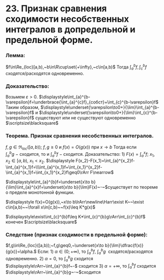 # 23. Признак сравнения сходимости несобственных интегралов в допредельной и предельной форме.

### Лемма:
$f\in\Re_{loc}[a,b),~b\in\R\cup\set{+\infty},~c\in[a,b)$
Тогда $\displaystyle\int_{a}^{b}f,\int_{c}^{b}f$ сходятся/расходятся одновременно.

### Доказательство:
Возьмем $\varepsilon>0$.
$\displaystyle\int_{a}^{b-\varepsilon}f=\underbrace{\int_{a}^{c}f}_{собст}+\int_{c}^{b-\varepsilon}f$
Таким образом, $\displaystyle\underset{\varepsilon\to0+}{\lim}\int_{a}^{b-\varepsilon}f$ и $\displaystyle\underset{\varepsilon\to0+}{\lim}\int_{c}^{b-\varepsilon}f$
существуют или не существуют одновременно  $\scriptsize\blacksquare$

### Теорема. Признак сравнения несобственных интегралов.
$f,g\in\Re_{loc}([a,b));~f,g\geq0$ и $f(x)=O(g(x))$ при $x\to b$
Тогда если $\displaystyle\int_{a}^{b}g~-~$сходится, то и $\displaystyle\int_{a}^{b}f~-~$сходится.
Доказательство:
$\displaystyle1)~F(x)=\int_{a}^{x}f;~x_1,x_2\in[a,b),~x_1<x_2$.
$\displaystyle F(x_2)-F(x_1)=\int_{a}^{x_2}f-\int_{a}^{x_1}f=\\\int_{a}^{x_1}f+\int_{x_1}^{x_2}f-\int_{a}^{x_1}f=\int_{x_1}^{x_2}f\geq0\rArr F\nearrow$

$\displaystyle\int_{a}^{b}f=\underset{x\to b}{\lim}\int_{a}^{x}f=\underset{x\to b}{\lim}F(x)~-~$существует по теореме
о пределе монотонной функции.

$\displaystyle f(x)=O(g(x)),~x\to b\lrArr\newline\Harr\exist K~~\exist c\in[a,b)~~\forall x\in[c,b)~~f(x)\leq K*g(x)$

$\displaystyle\exist\int_{c}^{b}f\leq K*\int_{c}^{b}g\rArr\int_{c}^{b}f$ конечен  $\scriptsize\blacksquare$

### Следствие (признак сходимости в предельной форме):
$f,g\in\Re_{loc}([a,b));~f,g\geq0,~\underset{x\to b}{\lim}\dfrac{f(x)}{g(x)}=\alpha.$
Если:
$1)~\alpha\in(0;+\infty)$, то $\displaystyle\int_{a}^{b}f,~\int_{a}^{b}g~~$сходятся/расходятся одновременно.
$2)~\alpha=0,$ то $\displaystyle\int_{a}^{b}g~$сходится $\displaystyle\rArr~\int_{a}^{b}f~-$ сходится
$3)$ $\alpha=+\infty$, то $\displaystyle\int_{a}^{b}f~$сходится $\displaystyle\rArr~\int_{a}^{b}g~-~$сходится